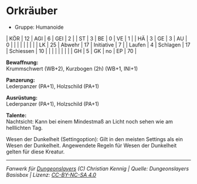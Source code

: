 # Orkräuber  
- Gruppe: Humanoide  

| KÖR    | 12 | AGI      | 6  | GEI        | 2  |
| ST     | 3  | BE       | 0  | VE         | 1  |
| HÄ     | 3  | GE       | 3  | AU         | 0  |
|        |    |          |    |            |    |
| LK     | 25 | Abwehr   | 17 | Initiative | 7  |
| Laufen | 4  | Schlagen | 17 | Schiessen  | 10 |
|        |    |          |    |            |    |
| GH     | 5  | GK       | no | EP         | 70 |


**Bewaffnung:**  
Krummschwert (WB+2), Kurzbogen (2h) (WB+1, INI+1)

**Panzerung:**  
Lederpanzer (PA+1), Holzschild (PA+1)

**Ausrüstung:**  
Lederpanzer (PA+1), Holzschild (PA+1)

**Talente:**  
Nachtsicht: Kann bei einem Mindestmaß an Licht noch sehen wie am helllichten Tag.

Wesen der Dunkelheit (Settingoption): Gilt in den meisten Settings als ein Wesen der Dunkelheit. Angewendete Regeln für Wesen der Dunkelheit gelten für diese Kreatur.





___
*Fanwerk für [Dungeonslayers](https://www.dungeonslayers.net/) (C) Christian Kennig | Quelle: Dungeonslayers Basisbox | Lizenz: [CC-BY-NC-SA 4.0](https://creativecommons.org/licenses/by-nc-sa/4.0/deed.de)*